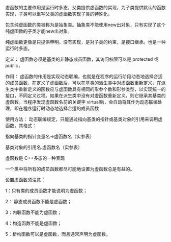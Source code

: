 虚函数的主要作用是运行时多态，父类提供虚函数的实现，为子类提供默认的函数实现，子类可以重写父类的虚函数实现子类的特殊化。

包含纯虚函数的类被称为是抽象类。抽象类不能使用new出对象，只有实现了这个纯虚函数的子类才能new出对象。

纯虚函数更像是只提供申明，没有实现，是对子类的约束，是接口继承。也是一种运行时多态。

定义： 虚函数必须是基类的非静态成员函数，其访问权限可以是 protected 或 public，

作用： 虚函数的作用是实现动态联编，也就是在程序的运行阶段动态地选择合适的成员函数，在定义了虚函数后，可以在基类的派生类中对虚函数重新定义，在派生类中重新定义的函数应与虚函数具有相同的形参个数和形参类型，以实现统一的接口，不同定义过程。如果在派生类中没有对虚函数重新定义，则它继承其基类的虚函数。当程序发现虚函数名前的关键字 virtual后，会自动将其作为动态联编处理，即在程序运行时动态地选择合适的成员函数

使用方法： 动态联编规定，只能通过指向基类的指针或基类对象的引用来调用虚函数，其格式：

指向基类的指针变量名->虚函数名（实参表）

基类对象的引用名.虚函数名（实参表）

虚函数是 C++多态的一种表现

一个类中将所有的成员函数都尽可能地设置为虚函数总是有益的。

设置虚函数须注意：

1：只有类的成员函数才能说明为虚函数；

2： 静态成员函数不能是虚函数；

3：内联函数不能为虚函数；

4：构造函数不能是虚函数；

5：析构函数可以是虚函数，而且通常声明为虚函数。